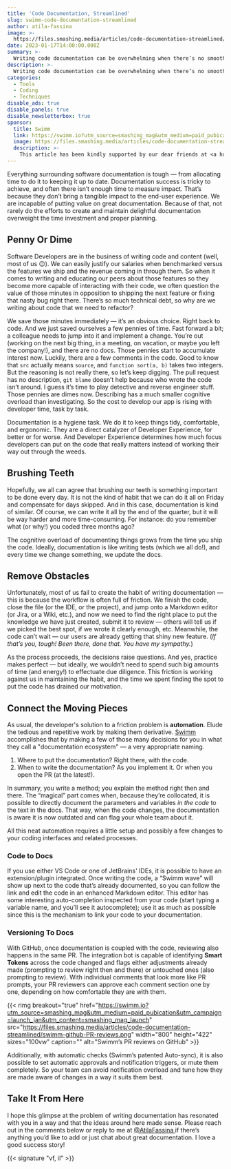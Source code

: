 ```yaml
---
title: 'Code Documentation, Streamlined'
slug: swimm-code-documentation-streamlined
author: atila-fassina
image: >-
  https://files.smashing.media/articles/code-documentation-streamlined/swimm-code-documentation-streamlined.jpg
date: 2023-01-17T14:00:00.000Z
summary: >-
  Writing code documentation can be overwhelming when there’s no smooth process in place. Streamlining best practices and setting automation in your favor works a long way toward getting permanently up-to-date content that reflects the important pieces of your codebase.
description: >-
  Writing code documentation can be overwhelming when there’s no smooth process in place. Streamlining best practices and setting automation in your favor works a long way toward getting permanently up-to-date content that reflects the important pieces of your codebase.
categories:
  - Tools
  - Coding
  - Techniques
disable_ads: true
disable_panels: true
disable_newsletterbox: true
sponsor:
  title: Swimm
  link: https://swimm.io?utm_source=smashing_mag&utm_medium=paid_pubication&utm_campaign=launch_jan&utm_content=smashing_mag_launch
  image: https://files.smashing.media/articles/code-documentation-streamlined/swimm-logo.svg
  description: >-
    This article has been kindly supported by our dear friends at <a href="https://swimm.io?utm_source=smashing_mag&utm_medium=paid_pubication&utm_campaign=launch_jan&utm_content=smashing_mag_launch">Swimm</a> who have built the first code knowledge management tool that helps developers easily understand code. <em>Thank you!</em>
---
```


Everything surrounding software documentation is tough &mdash; from allocating time to do it to keeping it up to date. Documentation success is tricky to achieve, and often there isn’t enough time to measure impact. That’s because they don’t bring a tangible impact to the end-user experience. We are incapable of putting value on great documentation. Because of that, not rarely do the efforts to create and maintain delightful documentation overweight the time investment and proper planning.

## Penny Or Dime

Software Developers are in the business of writing code and content (well, most of us 😉). We can easily justify our salaries when benchmarked versus the features we ship and the revenue coming in through them. So when it comes to writing and educating our peers about those features so they become more capable of interacting with their code, we often question the value of those minutes in opposition to shipping the next feature or fixing that nasty bug right there. There’s so much technical debt, so why are we writing about code that we need to refactor?

We save those minutes immediately &mdash; it’s an obvious choice. Right back to code. And we just saved ourselves a few pennies of time. Fast forward a bit; a colleague needs to jump into it and implement a change. You’re out (working on the next big thing, in a meeting, on vacation, or maybe you left the company!), and there are no docs. Those pennies start to accumulate interest now. Luckily, there are a few comments in the code. Good to know that `src` actually means `source`, and `function sort(a, b)` takes two integers. But the reasoning is not really there, so let’s keep digging. The pull request has no description, `git blame` doesn’t help because who wrote the code isn’t around. I guess it’s time to play detective and reverse engineer stuff. Those pennies are dimes now. Describing has a much smaller cognitive overload than investigating. So the cost to develop our app is rising with developer time, task by task.

Documentation is a hygiene task. We do it to keep things tidy, comfortable, and ergonomic. They are a direct catalyzer of Developer Experience, for better or for worse. And Developer Experience determines how much focus developers can put on the code that really matters instead of working their way out through the weeds.

## Brushing Teeth

Hopefully, we all can agree that brushing our teeth is something important to be done every day. It is not the kind of habit that we can do it all on Friday and compensate for days skipped. And in this case, documentation is kind of similar. Of course, we can write it all by the end of the quarter, but it will be way harder and more time-consuming. For instance: do you remember what (or why!) you coded three months ago?

The cognitive overload of documenting things grows from the time you ship the code. Ideally, documentation is like writing tests (which we all do!), and every time we change something, we update the docs.

## Remove Obstacles

Unfortunately, most of us fail to create the habit of writing documentation &mdash; this is because the workflow is often full of friction. We finish the code, close the file (or the IDE, or the project), and jump onto a Markdown editor (or Jira, or a Wiki, etc.), and now we need to find the right place to put the knowledge we have just created, submit it to review &mdash; others will tell us if we picked the best spot, if we wrote it clearly enough, etc. Meanwhile, the code can’t wait &mdash; our users are already getting that shiny new feature. (*If that’s you, tough! Been there, done that. You have my sympathy.*)

As the process proceeds, the decisions raise questions. And yes, practice makes perfect &mdash; but ideally, we wouldn’t need to spend such big amounts of time (and energy!) to effectuate due diligence. This friction is working against us in maintaining the habit, and the time we spent finding the spot to put the code has drained our motivation.

## Connect the Moving Pieces

As usual, the developer's solution to a friction problem is **automation**. Elude the tedious and repetitive work by making them derivative. [Swimm](https://swimm.io?utm_source=smashing_mag&utm_medium=paid_pubication&utm_campaign=launch_jan&utm_content=smashing_mag_launch) accomplishes that by making a few of those many decisions for you in what they call a "documentation ecosystem" &mdash; a very appropriate naming.

1. Where to put the documentation? Right there, with the code.
2. When to write the documentation? As you implement it. Or when you open the PR (at the latest!).

In summary, you write a method; you explain the method right then and there. The “magical” part comes when, because they’re collocated, it is possible to directly document the parameters and variables _in the code_ to the text in the docs. That way, when the code changes, the documentation is aware it is now outdated and can flag your whole team about it.

All this neat automation requires a little setup and possibly a few changes to your coding interfaces and related processes.

### Code to Docs

If you use either VS Code or one of JetBrains' IDEs, it is possible to have an extension/plugin integrated. Once writing the code,  a “Swimm wave” will show up next to the code that’s already documented, so you can follow the link and edit the code in an enhanced Markdown editor. This editor has some interesting auto-completion inspected from your code (start typing a variable name, and you’ll see it autocomplete); use it as much as possible since this is the mechanism to link your code to your documentation. 

### Versioning To Docs

With GitHub, once documentation is coupled with the code, reviewing also happens in the same PR. The integration bot is capable of identifying **Smart Tokens** across the code changed and flags either adjustments already made (prompting to review right then and there) or untouched ones (also prompting to review). With individual comments that look more like PR prompts, your PR reviewers can approve each comment section one by one, depending on how comfortable they are with them.

{{< rimg breakout="true" href="https://swimm.io?utm_source=smashing_mag&utm_medium=paid_pubication&utm_campaign=launch_jan&utm_content=smashing_mag_launch" src="https://files.smashing.media/articles/code-documentation-streamlined/swimm-github-PR-reviews.png" width="800" height="422" sizes="100vw" caption="" alt="Swimm’s PR reviews on GitHub" >}}

Additionally, with automatic checks (Swimm’s patented Auto-sync), it is also possible to set automatic approvals and notification triggers, or mute them completely. So your team can avoid notification overload and tune how they are made aware of changes in a way it suits them best.

## Take It From Here

I hope this glimpse at the problem of writing documentation has resonated with you in a way and that the ideas around here made sense. Please reach out in the comments below or reply to me at [@AtilaFassina ](https://atila.io/twitter) if there’s anything you’d like to add or just chat about great documentation. I love a good success story!

{{< signature "vf, il" >}}
